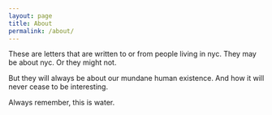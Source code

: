```yaml
---
layout: page
title: About
permalink: /about/
---
```


These are letters that are written to or from people living in nyc.
They may be about nyc. Or they might not.

But they will always be about our mundane human existence. And how it will never cease to be interesting.

Always remember, this is water.
